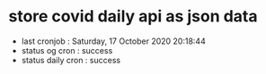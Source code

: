 # store covid daily api as json data

- last cronjob : Saturday, 17 October 2020 20:18:44
- status og cron : success
- status daily cron : success
      
      